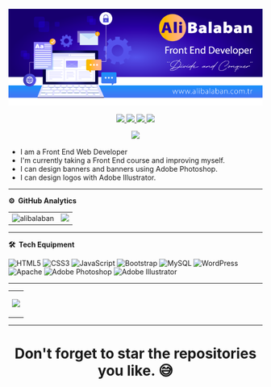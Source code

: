 <p align="center"> <img src="/assets/profile.png" 
         alt="Front End Developer"></p>
<p align="center">
<a href="https://www.linkedin.com/in/alibalaban/"><img src="https://img.shields.io/badge/LinkedIn-0077B5?style=for-the-badge&logo=linkedin&logoColor=white"/> </a>
<a href="https://www.hackerrank.com/alibalaban><img src="https://img.shields.io/badge/-Hackerrank-2EC866?style=for-the-badge&logo=HackerRank&logoColor=white"/> </a>
<a href="https://twitter.com/balabanturk/"><img src="https://img.shields.io/badge/Twitter-1DA1F2?style=for-the-badge&logo=twitter&logoColor=white"/> </a>
<a href="https://www.instagram.com/balabanturk/"><img src="https://img.shields.io/badge/Instagram-E4405F?style=for-the-badge&logo=instagram&logoColor=white"/> </a>
<a href="mailto:ppashazadee@gmail.com"><img src="https://img.shields.io/badge/Gmail-D14836?style=for-the-badge&logo=gmail&logoColor=white"/> </a>
</p>

<p align="center"> <img src="https://komarev.com/ghpvc/?username=alibalaban&label=Profile%20Visits&color=blue&style=plastic%22%20alt=%22alibalaban" /> </p>

- I am a Front End Web Developer
- I'm currently taking a Front End course and improving myself.
- I can design banners and banners using Adobe Photoshop.
- I can design logos with Adobe Illustrator.

---

**⚙️ &nbsp;GitHub Analytics**

<table style="width:100%">
  <tr>
    <td> <img src="https://github-readme-stats.vercel.app/api?username=alibalaban&show_icons=true&theme=dark&locale=en&hide_border=true" alt="alibalaban" /></td>
    <td><img src="https://github-readme-stats.vercel.app/api/top-langs/?username=alibalaban&theme=dark&hide_border=true&layout=compact"></td>
  </tr>
</table>

---

**🛠 &nbsp;Tech Equipment**

![HTML5](https://img.shields.io/badge/html5-%23E34F26.svg?style=for-the-badge&logo=html5&logoColor=white)
![CSS3](https://img.shields.io/badge/css3-%231572B6.svg?style=for-the-badge&logo=css3&logoColor=white)
![JavaScript](https://img.shields.io/badge/javascript-%23323330.svg?style=for-the-badge&logo=javascript&logoColor=%23F7DF1E)
![Bootstrap](https://img.shields.io/badge/bootstrap-%238511FA.svg?style=for-the-badge&logo=bootstrap&logoColor=white)
![MySQL](https://img.shields.io/badge/mysql-%2300000f.svg?style=for-the-badge&logo=mysql&logoColor=white)
![WordPress](https://img.shields.io/badge/WordPress-%23117AC9.svg?style=for-the-badge&logo=WordPress&logoColor=white)
![Apache](https://img.shields.io/badge/apache-%23D42029.svg?style=for-the-badge&logo=apache&logoColor=white)
![Adobe Photoshop](https://img.shields.io/badge/adobe%20photoshop-%2331A8FF.svg?style=for-the-badge&logo=adobe%20photoshop&logoColor=white)
![Adobe Illustrator](https://img.shields.io/badge/adobe%20illustrator-%23FF9A00.svg?style=for-the-badge&logo=adobe%20illustrator&logoColor=white)

---

<table>
  <tbody>
    <tr>
      <td>
      <p align="center">
        <img height="50%" width="auto" src ="https://github-trophies.vercel.app/?username=lucthienphong1120&theme=chalk">
      </p>
      </td>
    </tr>
  </tbody>
</table>

---

<div align="center">

# Don't forget to star the repositories you like. 😅

</div>
